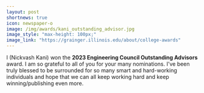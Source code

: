 ```yaml
---
layout: post
shortnews: true
icon: newspaper-o
image: /img/awards/kani_outstanding_advisor.jpg
image_style: "max-height: 100px;"
image_link: "https://grainger.illinois.edu/about/college-awards"
---
```


I (Nickvash Kani) won the **2023 Engineering Council Outstanding Advisors** award. I am so grateful to all of you for your many nominations. I've been truly blessed to be surrounded for so many smart and hard-working individuals and hope that we can all keep working hard and keep winning/publishing even more. 

